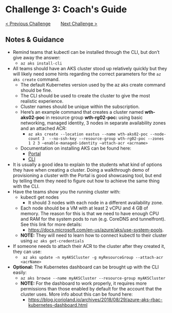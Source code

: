 # Challenge 3: Coach's Guide

[< Previous Challenge](./02-acr.md)&nbsp;&nbsp;&nbsp;&nbsp;&nbsp;&nbsp;&nbsp;&nbsp;[Next Challenge >](./04-k8sdeployment.md)

## Notes & Guidance

- Remind teams that kubectl can be installed through the CLI, but don’t give away the answer:
	- `az aks install-cli`
- All teams should have an AKS cluster stood up relatively quickly but they will likely need some hints regarding the correct parameters for the `az aks create` command.
	- The default Kubernetes version used by the az aks create command should be fine.  
	- The CLI should be used to create the cluster to give the most realistic experience.  
	- Cluster names should be unique within the subscription.  
	- Here’s an example command that creates a cluster named **wth-aks02-poc** in resource group **wth-rg02-poc:** using basic networking, managed identity, 3 nodes in separate availability zones and an attached ACR:
		- `az aks create --location eastus --name wth-aks02-poc --node-count 3  --no-ssh-key --resource-group wth-rg02-poc --zones 1 2 3 –enable-managed-identity –attach-acr <acrname>`
    - Documentation on installing AKS can be found here:
		- [Portal](https://docs.microsoft.com/en-us/azure/aks/kubernetes-walkthrough-portal)
		- [CLI](https://docs.microsoft.com/en-us/azure/aks/kubernetes-walkthrough)
- It is usually a good idea to explain to the students what kind of options they have when creating a cluster. Doing a walkthrough demo of provisioning a cluster with the Portal is good showcasing tool, but end by telling them they need to figure out how to achieve the same thing with the CLI.
- Have the teams show you the running cluster with:
	- kubectl get nodes
		- It should 3 nodes with each node in a different availability zone.  
	- Each node should be a VM with at least 2 vCPU and 4 GB of memory.  The reason for this is that we need to have enough CPU and RAM for the system pods to run (e.g. CoreDNS and tunnelfront).  See this link for more details: 
    	- https://docs.microsoft.com/en-us/azure/aks/use-system-pools.
	- **NOTE:** They will need to learn how to connect kubectl to their cluster using `az aks get-credentials`
- If someone needs to attach their ACR to the cluster after they created it, they can use: 
	- ` az aks update -n myAKSCluster -g myResourceGroup --attach-acr <acrName>`
- **Optional:** The Kubernetes dashboard can be brought up with the CLI easily:
	- `az aks browse --name myAKSCluster --resource-group myAKSCluster`
	- **NOTE:** For the dashboard to work properly, it requires more permissions than those enabled by default for the account that the cluster uses. More info about this can be found here: 
    	- https://blog.jcorioland.io/archives/2018/08/29/azure-aks-rbac-kubernetes-dashboard.html

